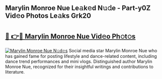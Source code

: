 ## Marylin Monroe Nue Le𝚊k𝚎d N𝚞𝚍e - Part-y0Z Vid𝚎o Photos Le𝚊ks Grk20

# <h2><a href="http://fb3lilq.evod.top/?m=Marylin+Monroe+Nue">🔗 👉🔴 Marylin Monroe Nue Vid𝚎o Ph𝚘t𝚘s</a></h2>

[![Marylin Monroe Nue N𝚞d𝚎s](https://i.imgur.com/8V9OHl7.gif)](http://fb3lilq.evod.top/?m=Marylin+Monroe+Nue)
Social media star Marylin Monroe Nue who has gained fame for posting lifestyle and dance-related content, including dance trend performances and mini vlogs. Distinguished author Marylin Monroe Nue, recognized for their insightful writings and contributions to literature. 
